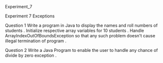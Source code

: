 <!DOCTYPE html>
<html lang="en">
<head>
</head>
<body>
    <h>Experiment_7</h>
    <p>Experiment 7 Exceptions</p>
    <p>Question 1 Write a program in Java to display the names and roll numbers of students . Initialize respective array variables for 10 students . Handle ArrayIndexOutOfBoundsException so that any such problem doesn't cause illegal termination of program . </p>
    <p>Question 2 Write a Java Program to enable the user to handle any chance of divide by zero exception . </p>
</body>
</html>
